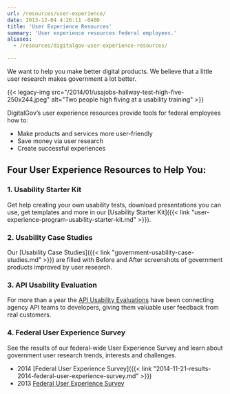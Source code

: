 ```yaml
---
url: /resources/user-experience/
date: 2013-12-04 4:26:11 -0400
title: 'User Experience Resources'
summary: 'User experience resources federal employees.'
aliases:
  - /resources/digitalgov-user-experience-resources/

---
```


We want to help you make better digital products. We believe that a little user research makes government a lot better.

{{< legacy-img src="/2014/01/usajobs-hallway-test-high-five-250x244.jpeg" alt="Two people high fiving at a usability training" >}}

DigitalGov&#8217;s user experience resources provide tools for federal employees how to:

  * Make products and services more user-friendly
  * Save money via user research
  * Create successful experiences

## Four User Experience Resources to Help You:

### **1. Usability Starter Kit**

Get help creating your own usability tests, download presentations you can use, get templates and more in our [Usability Starter Kit]({{< link "user-experience-program-usability-starter-kit.md" >}}).

### **2. Usability Case Studies**

Our [Usability Case Studies]({{< link "government-usability-case-studies.md" >}}) are filled with Before and After screenshots of government products improved by user research.

### **3. API Usability Evaluation**

For more than a year the [API Usability Evaluations](https://pages.18f.gov/API-Usability-Testing/) have been connecting agency API teams to developers, giving them valuable user feedback from real customers.

### **4. Federal User Experience Survey**

See the results of our federal-wide User Experience Survey and learn about government user research trends, interests and challenges.

  * 2014 [Federal User Experience Survey]({{< link "2014-11-21-results-2014-federal-user-experience-survey.md" >}})
  * 2013 [Federal User Experience Survey](https://s3.amazonaws.com/digitalgov/_legacy-img/2013/12/2013-Federal-UX-Survey.pptx)
